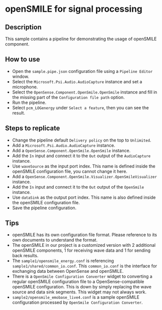 # openSMILE for signal processing

## Description

This sample contains a pipeline for demonstrating the usage of openSMILE component.

## How to use

+ Open the `sample.pipe.json` configuration file using a `Pipeline Editor` window.
+ Select the `Microsoft.Psi.Audio.AudioCapture` instance and set a microphone.
+ Select the `OpenSense.Component.OpenSmile.OpenSmile` instance and fill in the missing part of the `Configuration file path` option.
+ Run the pipeline.
+ Select `pcm_LOGenergy` under `Select a feature`, then you can see the result.

## Steps to replicate

+ Change the pipeline default `Delivery policy` on the top to `Unlimited`.
+ Add a `Microsoft.Psi.Audio.AudioCapture` instance.
+ Add a `OpenSense.Component.OpenSmile.OpenSmile` instance.
+ Add the `In` input and connect it to the `Out` output of the `AudioCapture` instance.
+ Use `waveSource` as the input port index. This name is defined inside the openSMILE configuration file, you cannot change it here.
+ Add a `OpenSense.Component.OpenSmile.Visualizer.OpenSmileVisualizer` instance.
+ Add the `In` input and connect it to the `Out` output of the `OpenSmile` instance.
+ Use `dataSink` as the output port index. This name is also defined inside the openSMILE configuration file.
+ Save the pipeline configuration.

## Tips

+ openSMILE has its own configuration file format. Please reference to its own documents to understand the format.
+ The openSMILE in our project is a customized version with 2 additional openSMILE components, 1 for receiving wave data and 1 for sending back results.
+ The `sample1/opensmile_energy.conf` is referencing `sample1/shared/common_io.conf`. This `common_io.conf` is the interface for exchanging data between OpenSense and openSMILE.
+ There is a `OpenSmile Configuration Converter` widget to converting a regular openSMILE configuration file to a OpenSense-compatible openSMILE configuration. This is down by simply replacing the wave source and data sink segments. This widget may not always work.
+ `sample2/opensmile_emobase_live4.conf` is a sample openSMILE configuration processed by `OpenSmile Configuration Converter`.
